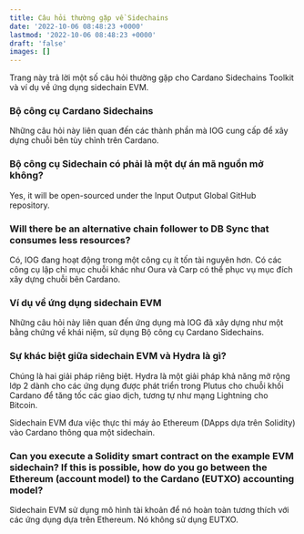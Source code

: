 ```yaml
---
title: Câu hỏi thường gặp về Sidechains
date: '2022-10-06 08:48:23 +0000'
lastmod: '2022-10-06 08:48:23 +0000'
draft: 'false'
images: []
---
```


Trang này trả lời một số câu hỏi thường gặp cho Cardano Sidechains Toolkit và ví dụ về ứng dụng sidechain EVM.

### Bộ công cụ Cardano Sidechains

Những câu hỏi này liên quan đến các thành phần mà IOG cung cấp để xây dựng chuỗi bên tùy chỉnh trên Cardano.

### Bộ công cụ Sidechain có phải là một dự án mã nguồn mở không?

Yes, it will be open-sourced under the Input Output Global GitHub repository.

### Will there be an alternative chain follower to DB Sync that consumes less resources?

Có, IOG đang hoạt động trong một công cụ ít tốn tài nguyên hơn. Có các công cụ lập chỉ mục chuỗi khác như Oura và Carp có thể phục vụ mục đích xây dựng chuỗi bên Cardano.

### Ví dụ về ứng dụng sidechain EVM

Những câu hỏi này liên quan đến ứng dụng mà IOG đã xây dựng như một bằng chứng về khái niệm, sử dụng Bộ công cụ Cardano Sidechains.

### Sự khác biệt giữa sidechain EVM và Hydra là gì?

Chúng là hai giải pháp riêng biệt. Hydra là một giải pháp khả năng mở rộng lớp 2 dành cho các ứng dụng được phát triển trong Plutus cho chuỗi khối Cardano để tăng tốc các giao dịch, tương tự như mạng Lightning cho Bitcoin.

Sidechain EVM đưa việc thực thi máy ảo Ethereum (DApps dựa trên Solidity) vào Cardano thông qua một sidechain.

### Can you execute a Solidity smart contract on the example EVM sidechain? If this is possible, how do you go between the Ethereum (account model) to the Cardano (EUTXO) accounting model?

Sidechain EVM sử dụng mô hình tài khoản để nó hoàn toàn tương thích với các ứng dụng dựa trên Ethereum. Nó không sử dụng EUTXO.
